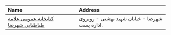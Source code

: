 | Name                                                                                                             | Address                                       |
|:-----------------------------------------------------------------------------------------------------------------|:----------------------------------------------|
| [كتابخانه عمومی علامه طباطبایی شهرضا](https://lib.ir/fa/library/205/كتابخانه-عمومی-علامه-طباطبایی-شهرضا/search/) | شهرضا - خیابان شهید بهشتی - روبروی اداره پست. |
